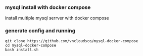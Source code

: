 ### mysql install with docker compose

install multiple mysql serrver with docker compose

### generate config and running

```
git clone https://github.com/vncloudsco/mysql-docker-compose
cd mysql-docker-compose
bash install.sh
```
